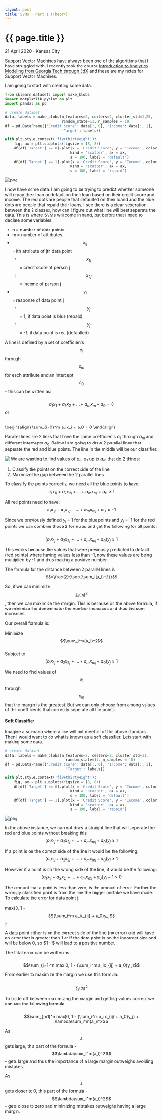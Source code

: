 ```yaml
---
layout: post
title: SVMs - Part I (Theory)
---
```


{{ page.title }}
================

<p class="meta">21 April 2020 - Kansas City</p>

Support Vector Machines have always been one of the algorithms that I have struggled with.  I recently took the course [Introduction to Analytics Modeling from Georgia Tech through EdX](https://www.edx.org/course/introduction-to-analytics-modeling) and these are my notes for Support Vector Machines. 

I am going to start with creating some data. 


```python
from sklearn.datasets import make_blobs
import matplotlib.pyplot as plt
import pandas as pd

# create dataset
data, labels = make_blobs(n_features=2, centers=2, cluster_std=1.25,  
                          random_state=11, n_samples = 10)
df = pd.DataFrame({'Credit Score': data[:, 0], 'Income': data[:, 1], 
                          'Target': labels})

with plt.style.context('fivethirtyeight'):
    fig, ax = plt.subplots(figsize = (8, 8))
    df[df['Target'] == 0].plot(x = 'Credit Score', y = 'Income', color = 'red', 
                              kind = 'scatter', ax = ax,
                              s = 100, label = 'default')
    df[df['Target'] == 1].plot(x = 'Credit Score', y = 'Income', color = 'blue',
                              kind = 'scatter', ax = ax,
                              s = 100, label = 'repaid')
```


![png](SVMs_Part_1_files/SVMs_Part_1_2_0.png)


I now have some data.  I am going to be trying to predict whether someone will repay their loan or default on their loan based on their credit score and income.  The red dots are people that defaulted on their loand and the blue dots are people that repaid their loans.  I see there is a clear seperation between the 2 classes, how can I figure out what line will best seperate the data.  This is where SVMs will come in hand, but before that I need to declare some variables: 
- n = number of data points
- m = number of attributes 
- $$x_{ij}$$ = ith attribute of jth data point
   - $$x_{1j}$$ = credit score of person j
   - $$x_{2j}$$ = income of person j
- $$y_j$$ = response of data point j
   - $$y_j$$ = 1, if data point is blue (repaid)
   - $$y_j$$ = -1, if data point is red (defaulted)

A line is defined by a set of coefficients $$a_1$$ through $$a_m$$ for each attribute and an intercept $$a_0$$ - this can be wrtten as:<br><br>
$$a_1x_1 + a_2x_2 + ... + a_mx_m +a_0 = 0$$ or<br><br>

\begin{align}
\sum_{i=0}^m a_ix_i + a_0 = 0 
\end{align}


Parallel lines are 2 lines that have the same coefficients $a_1$ through $a_m$ and different intercepts $a_0$.  Below I am going to draw 2 parallel lines that seperate the red and blue points.  The line in the middle will be our classifier. 

<img align="left" src="parallel_lines.png">

We are wanting to find values of $a_0$, $a_1$ up to $a_m$ that do 2 things: 
1. Classify the points on the correct side of the line
2. Maximize the gap between the 2 parallel lines 

To classify the points correctly, we need all the blue points to have:<br>
$$a_1x_{1j} + a_2x_{2j} + ... + a_mx_{mj} + a_0 \geq 1$$

All red points need to have:<br> 
$$a_1x_{1j} + a_2x_{2j} + ... + a_mx_{mj} + a_0 \leq -1$$

Since we previously defined $y_j$ = 1 for the blue points and $y_j$ = -1 for the red points we can combine those 2 formulas and get the following for all points:<br><br>
$$(a_1x_{1j} + a_2x_{2j} + ... + a_mx_{mj} + a_0)y_j \geq 1$$

This works because the values that were previously predicted to default (red points) where having values less than -1, now these values are being multiplied by -1 and thus making a positive number. 

The formula for the distance between 2 parallel lines is<br>
$$=\frac{2}{\sqrt{\sum_i(a_i)^2}}$$

So, if we can minimize $$\sum_i(a_i)^2$$, then we can maximize the margin.  This is because on the above formula, if we minimize the denominator the number increases and thus the sum increases. 

Our overall formula is:<br><br>
Minimize $$\sum_i^m(a_i)^2$$<br>
Subject to $$(a_1x_{1j} + a_2x_{2j} + ... + a_mx_{mj} + a_0)y_j \geq 1$$

We need to find values of $$a_1$$ through $$a_m$$ that the margin is the greatest.  But we can only choose from among values of the coefficients that correctly seperate all the points. 

#### Soft Classifier 

Imagine a scenario where a line will not meet all of the above standars.  Then I would want to do what is known as a soft classifier.  Lets start with making some data. 


```python
# create dataset
data, labels = make_blobs(n_features=2, centers=2, cluster_std=11,  
                            random_state=11, n_samples = 10)
df = pd.DataFrame({'Credit Score': data[:, 0], 'Income': data[:, 1], 
                            'Target': labels})

with plt.style.context('fivethirtyeight'):
    fig, ax = plt.subplots(figsize = (8, 8))
    df[df['Target'] == 0].plot(x = 'Credit Score', y = 'Income', color = 'red',
                              kind = 'scatter', ax = ax,
                              s = 100, label = 'default')
    df[df['Target'] == 1].plot(x = 'Credit Score', y = 'Income', color = 'blue',  
                              kind = 'scatter', ax = ax,
                              s = 100, label = 'repaid')
```


![png](SVMs_Part_1_files/SVMs_Part_1_17_0.png)


In the above instance, we can not draw a straight line that will seperate the red and blue points without breaking this $$(a_1x_{1j} + a_2x_{2j} + ... + a_mx_{mj} + a_0)y_j \geq 1$$

If a point is on the correct side of the line it would be the following:<br>
$$(a_1x_{1j} + a_2x_{2j} + ... + a_mx_{mj} + a_0)y_j \geq 1$$

However if a point is on the wrong side of the line, it would be the following:<br>
$$(a_1x_{1j} + a_2x_{2j} + ... + a_mx_{mj} + a_0)y_j - 1 < 0$$

The amount that a point is less than zero, is the amount of error.  Farther the wrongly classified point is from the line the bigger mistake we have made.  To calculate the error for data point j:<br><br>
max{0, 1 - $$(\sum_i^m a_ix_{ij} + a_0)y_j$$}

A data point either is on the correct side of the line (no error) and will have an error that is greater than 1 or if the data point is on the incorrect size and will be below 0, so $1 - $ will lead to a positive number. 

The total error can be written as:<br><br>
$$\sum_{j=1}^n max(0, 1 - (\sum_i^m a_ix_{ij} + a_0)y_j)$$

From earlier to maximize the margin we use this formula:<br><br>
$$\sum_i(a_i)^2$$

To trade off between maximizing the margin and getting values correct we can use the following formula:<br><br>
$$\sum_{j=1}^n max(0, 1 - (\sum_i^m a_ix_{ij} + a_0)y_j) + \lambda\sum_i^m(a_i)^2$$

As $$\lambda$$ gets large, this part of the formula - $$\lambda\sum_i^m(a_i)^2$$ - gets large and thus the importance of a large margin outweighs avoiding mistakes.

As $$\lambda$$ gets closer to 0, this part of the formula - $$\lambda\sum_i^m(a_i)^2$$ - gets close to zero and minimizing mistakes outweighs having a large margin.
